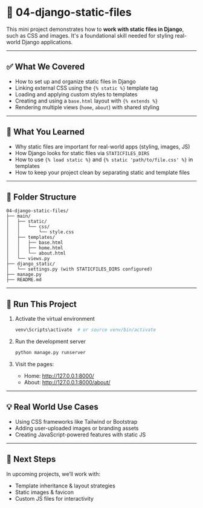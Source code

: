 # 📁 04-django-static-files

This mini project demonstrates how to **work with static files in Django**, such as CSS and images. It's a foundational skill needed for styling real-world Django applications.

---

## ✅ What We Covered

- How to set up and organize static files in Django
- Linking external CSS using the `{% static %}` template tag
- Loading and applying custom styles to templates
- Creating and using a `base.html` layout with `{% extends %}`
- Rendering multiple views (`home`, `about`) with shared styling

---

## 🧠 What You Learned

- Why static files are important for real-world apps (styling, images, JS)
- How Django looks for static files via `STATICFILES_DIRS`
- How to use `{% load static %}` and `{% static 'path/to/file.css' %}` in templates
- How to keep your project clean by separating static and template files

---

## 📁 Folder Structure

```
04-django-static-files/
├── main/
│   ├── static/
│   │   └── css/
│   │       └── style.css
│   ├── templates/
│   │   ├── base.html
│   │   ├── home.html
│   │   └── about.html
│   └── views.py
├── django_static/
│   └── settings.py (with STATICFILES_DIRS configured)
├── manage.py
├── README.md
```

---

## 🚀 Run This Project

1. Activate the virtual environment
   ```bash
   venv\Scripts\activate  # or source venv/bin/activate
   ```

2. Run the development server
   ```bash
   python manage.py runserver
   ```

3. Visit the pages:
   - Home: http://127.0.0.1:8000/
   - About: http://127.0.0.1:8000/about/

---

## 💡 Real World Use Cases

- Using CSS frameworks like Tailwind or Bootstrap
- Adding user-uploaded images or branding assets
- Creating JavaScript-powered features with static JS

---

## 📘 Next Steps

In upcoming projects, we’ll work with:
- Template inheritance & layout strategies
- Static images & favicon
- Custom JS files for interactivity